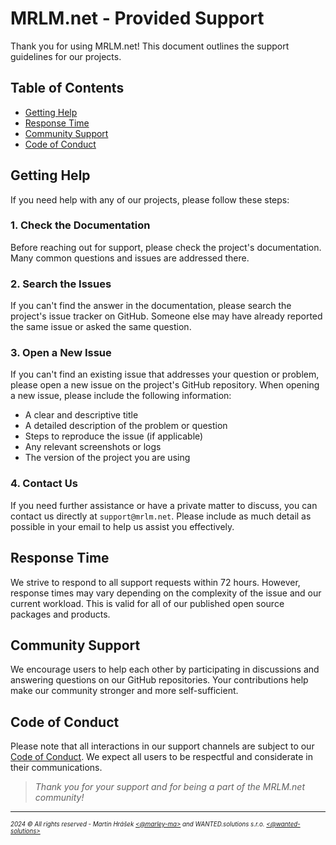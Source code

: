 # MRLM.net - Provided Support

Thank you for using MRLM.net! This document outlines the support guidelines for our projects.

## Table of Contents

- [Getting Help](#getting-help)
- [Response Time](#response-time)
- [Community Support](#community-support)
- [Code of Conduct](#code-of-conduct)

## Getting Help

If you need help with any of our projects, please follow these steps:

### 1. Check the Documentation

Before reaching out for support, please check the project's documentation. Many common questions and issues are addressed there.

### 2. Search the Issues

If you can't find the answer in the documentation, please search the project's issue tracker on GitHub. Someone else may have already reported the same issue or asked the same question.

### 3. Open a New Issue

If you can't find an existing issue that addresses your question or problem, please open a new issue on the project's GitHub repository. When opening a new issue, please include the following information:

- A clear and descriptive title
- A detailed description of the problem or question
- Steps to reproduce the issue (if applicable)
- Any relevant screenshots or logs
- The version of the project you are using

### 4. Contact Us

If you need further assistance or have a private matter to discuss, you can contact us directly at `support@mrlm.net`. Please include as much detail as possible in your email to help us assist you effectively.

## Response Time

We strive to respond to all support requests within 72 hours. However, response times may vary depending on the complexity of the issue and our current workload. This is valid for all of our published open source packages and products.

## Community Support

We encourage users to help each other by participating in discussions and answering questions on our GitHub repositories. Your contributions help make our community stronger and more self-sufficient.

## Code of Conduct

Please note that all interactions in our support channels are subject to our [Code of Conduct](./CODE_OF_CONDUCT.md). We expect all users to be respectful and considerate in their communications.

> _Thank you for your support and for being a part of the MRLM.net community!_
---
<sup><sub>_2024 &copy; All rights reserved - Martin Hrášek [<@marley-ma>](https://github.com/marley-ma) and WANTED.solutions s.r.o. [<@wanted-solutions>](https://github.com/wanted-solutions)_</sub></sup>